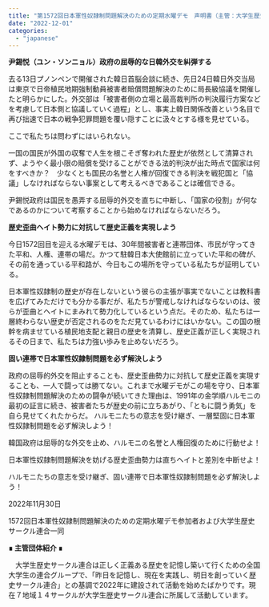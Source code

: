 ```yaml
---
title: "第1572回日本軍性奴隷制問題解決のための定期水曜デモ　声明書（主管：大学生歴史サークル連合）"
date: "2022-12-01"
categories: 
  - "japanese"
---
```


**尹錫悦（ユン・ソンニョル）政府の屈辱的な日韓外交を糾弾する**

去る13日プノンペンで開催された韓日首脳会談に続き、先日24日韓日外交当局は東京で日帝植民地期強制動員被害者賠償問題解決のために局長級協議を開催したと明らかにした。外交部は「被害者側の立場と最高裁判所の判決履行方案などを考慮して日本側と協議していく過程」とし、事実上韓日関係改善という名目で再び拙速で日本の戦争犯罪問題を覆い隠すことに汲々とする様を見せている。

ここで私たちは問わずにはいられない。

一国の国民が外国の収奪で人生を根こそぎ奪われた歴史が依然として清算されず、ようやく最小限の賠償を受けることができる法的判決が出た時点で国家は何をすべきか？　少なくとも国民の名誉と人権が回復できる判決を戦犯国と「協議」しなければならない事案として考えるべきであることは確信できる。

尹錫悦政府は国民を愚弄する屈辱的外交を直ちに中断し、「国家の役割」が何なであるのかについて考察することから始めなければならないだろう。

**歴史歪曲ヘイト勢力に対抗して歴史正義を実現しよう**

今日1572回目を迎える水曜デモは、30年間被害者と連帯団体、市民が守ってきた平和、人権、連帯の場だ。かつて駐韓日本大使館前に立っていた平和の碑が、その前を通っている平和路が、今日もこの場所を守っている私たちが証明している。

日本軍性奴隷制の歴史が存在しないという彼らの主張が事実でないことは教科書を広げてみただけでも分かる事だが、私たちが警戒しなければならないのは、彼らが歪曲とヘイトにまみれて勢力化しているという点だ。そのため、私たちは一層終わらない歴史が否定されるのをただ見ているわけにはいかない。この国の根幹を病ませている植民地支配と親日の歴史を清算し、歴史正義が正しく実現されるその日まで、私たちは力強い歩みを止めないだろう。

**固い連帯で日本軍性奴隷制問題を必ず解決しよう**

政府の屈辱的外交を阻止することも、歴史歪曲勢力に対抗して歴史正義を実現することも、一人で闘っては勝てない。これまで水曜デモがこの場を守り、日本軍性奴隷制問題解決のための闘争が続いてきた理由は、1991年の金学順ハルモニの最初の証言に続き、被害者たちが歴史の前に立ちあがり、「ともに闘う勇気」を自ら見せてくれたからだ。 ハルモニたちの意志を受け継ぎ、一層堅固に日本軍性奴隷制問題を必ず解決しよう！

韓国政府は屈辱的な外交を止め、ハルモニの名誉と人権回復のために行動せよ！

日本軍性奴隷制問題解決を妨げる歴史歪曲勢力は直ちヘイトと差別を中断せよ！

ハルモニたちの意志を受け継ぎ、固い連帯で日本軍性奴隷制問題を必ず解決しよう！

2022年11月30日

1572回日本軍性奴隷制問題解決のための定期水曜デモ参加者および大学生歴史サークル連合一同

**∎ 主管団体紹介 ∎**

　大学生歴史サークル連合は正しく正義ある歴史を記憶し築いて行くための全国大学生の連合グループで、「昨日を記憶し、現在を実践し、明日を創っていく歴史サークル連合」との基調で2022年に建設されて活動を始めたばかりです。現在７地域１４サークルが大学生歴史サークル連合に所属して活動しています。
